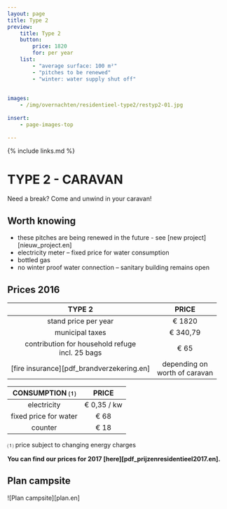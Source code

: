```yaml
---
layout: page
title: Type 2
preview: 
    title: Type 2
    button:
        price: 1820
        for: per year
    list:
        - "average surface: 100 m²"
        - "pitches to be renewed"
        - "winter: water supply shut off"
        
        
images:
    - /img/overnachten/residentieel-type2/restyp2-01.jpg
    
insert:
    - page-images-top
    
---
```


{% include links.md %}

# TYPE 2 - CARAVAN 

Need a break? Come and unwind in your caravan!


## Worth knowing

- these pitches are being renewed in the future - see [new project][nieuw_project.en]
- electricity meter – fixed price for water consumption
- bottled gas
- no winter proof water connection – sanitary building remains open


## Prices 2016

TYPE 2                |PRICE           |
:--------------------:|:--------------:|
stand price per year  |€ 1820               
municipal taxes          |€ 340,79 
contribution for household refuge<br>incl. 25 bags<br> | € 65    
[fire insurance][pdf_brandverzekering.en]|depending on <br>worth of caravan


CONSUMPTION ⑴           |PRICE         |
:--------------------:|:-------------:|
electricity         | € 0,35 / kw        
fixed price for water        | € 68 
counter    | € 18 

⑴ price subject to changing energy charges

**You can find our prices for 2017 [here][pdf_prijzenresidentieel2017.en].**

## Plan campsite

![Plan campsite][plan.en]
